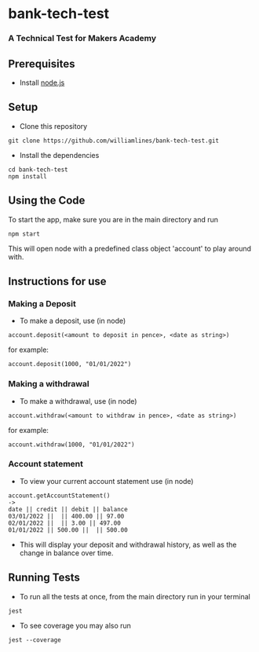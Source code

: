 # bank-tech-test

### A Technical Test for Makers Academy

## Prerequisites

- Install [node.js](https://nodejs.org/en/)

## Setup

- Clone this repository

```
git clone https://github.com/williamlines/bank-tech-test.git
```

- Install the dependencies

```
cd bank-tech-test
npm install
```

## Using the Code

To start the app, make sure you are in the main directory and run

```
npm start
```

This will open node with a predefined class object 'account' to play around with.

## Instructions for use

### Making a Deposit

- To make a deposit, use (in node)

```
account.deposit(<amount to deposit in pence>, <date as string>)
```

for example:

```
account.deposit(1000, "01/01/2022")
```

### Making a withdrawal

- To make a withdrawal, use (in node)

```
account.withdraw(<amount to withdraw in pence>, <date as string>)
```

for example:

```
account.withdraw(1000, "01/01/2022")
```

### Account statement

- To view your current account statement use (in node)

```
account.getAccountStatement()
->
date || credit || debit || balance
03/01/2022 ||  || 400.00 || 97.00
02/01/2022 ||  || 3.00 || 497.00
01/01/2022 || 500.00 ||  || 500.00
```

- This will display your deposit and withdrawal history, as well as the change in balance over time.

## Running Tests

- To run all the tests at once, from the main directory run in your terminal

```
jest
```

- To see coverage you may also run

```
jest --coverage
```
